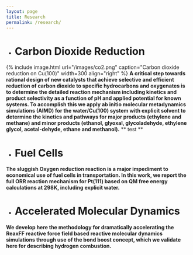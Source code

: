 ```yaml
---
layout: page
title: Research
permalink: /research/
---
```



- # Carbon Dioxide Reduction
{% include image.html url="/images/co2.png" caption="Carbon dioxide reduction on Cu(100)" width=300 align="right" %}
**A critical step towards rational design of new catalysts that achieve selective and efficient reduction of carbon dioxide to specific hydrocarbons and oxygenates is to determine the detailed reaction mechanism including kinetics and product selectivity as a function of pH and applied potential for known systems. To accomplish this we apply ab initio molecular metadynamics simulations (AIMD) for the water/Cu(100) system with explicit solvent to determine the kinetics and pathways for major products (ethylene and methane) and minor products (ethanol, glyoxal, glycoladehyde, ethylene glycol, acetal-dehyde, ethane and methanol).**
** test **

- # Fuel Cells

**The sluggish Oxygen reduction reaction is a major impediment to economical use of fuel cells in transportation. In this work, we report the full ORR reaction mechanism for Pt(111) based on QM free energy calculations at 298K, including explicit water.**

- # Accelerated Molecular Dynamics

**We develop here the methodology for dramatically accelerating the ReaxFF reactive force field based reactive molecular dynamics simulations through use of the bond boost concept, which we validate here for describing hydrogen combustion.**

